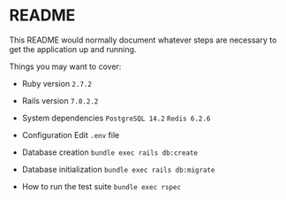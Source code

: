 # README

This README would normally document whatever steps are necessary to get the
application up and running.

Things you may want to cover:

* Ruby version
`2.7.2`

* Rails version
`7.0.2.2`

* System dependencies
`PostgreSQL 14.2`
`Redis 6.2.6`

* Configuration
Edit `.env` file

* Database creation
`bundle exec rails db:create`

* Database initialization
`bundle exec rails db:migrate`

* How to run the test suite
`bundle exec rspec`
